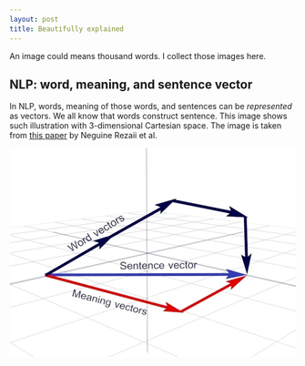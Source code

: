 ```yaml
---
layout: post
title: Beautifully explained
---
```


An image could means thousand words. I collect those images here. 

## NLP: word, meaning, and sentence vector
In NLP, words, meaning of those words, and sentences can be _represented_ as vectors. We all know that words construct sentence. This image shows such illustration with 3-dimensional Cartesian space. The image is taken from [this paper](https://www.nature.com/articles/s41537-019-0077-9) by Neguine Rezaii et al. 

![](/assets/img/beautifully-explained/word-meaning-sentence-vector.webp)